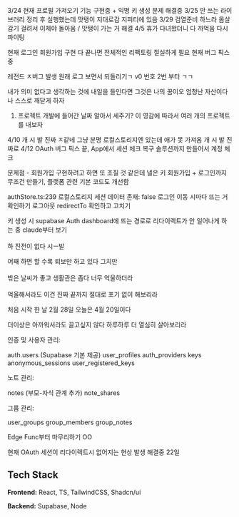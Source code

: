 3/24 현재 프로필 가져오기 기능 구현중 + 익명 키 생성 문제 해결중
3/25 안 쓰는 라이브러리 정리 후 실행했는데 맛탱이 지대로감 지피티에 있음
3/29 검열준비 하느라 몸살감기 걸려서 이제야 돌아옴 / 맛탱이 가는 거 해결
4/5 휴가 다녀왔더니 다 까먹음 다시 파이팅

현재 로그인 회원가입 구현 다 끝나면 전체적인 리팩토링 절실하게 필요 현재 버그 픽스중

레전드 ㅈ버그 발생 원래 로그 보면서 되돌리기ㄱ
v0 번호 2번 부터 ㄱㄱ

내가 의미 없다고 생각하는 것에 내일을 들인다면 그것은 나의 꿈이오 엄청난 자산이다
나 스스로 깨닫게 하자

1. 프로젝트 개발에 들어간 날짜 알아서 세주기?
   이 영감에 따라서 여러 개의 프로젝트를 내보자

4/10 개 시 발 진짜 ㅈ같네 그냥 분명 로컬스토리지엔 있는데 애가 못 가져옴 개 시 발 진짜로
4/12 OAuth 버그 픽스 끝, App에서 세션 체크 복구 솔루션까지 만들어서 계정 체크

문제점 - 회원가입 구현하려고 하면 또 조질 것 같은데 낼은 키 회원가입 + 로그인까지 무조건 만들기, 플랫폼 관련 기본 코드도 개선함

authStore.ts:239 로컬스토리지 세션 데이터 존재: false 로그인 이동 시마다 뜨는 거 확인하기
로그아웃 redirectTo 확인하고 고치기

키 생성 시 supabase Auth dashboard에 뜨는 경로로 리다이렉트가 안 일어나게 하는 중
claude부터 보기
<br/><br/>
하 진전이 없다 시ㅡ발

어째 하면 할 수록 퇴보만 하고 있다
그치만
<br/><br/>
밖은 날씨가 좋고 생활관은 좁다
너무 억울하더라
<br/><br/>
억울해서라도 이건 진짜 끝까지 절대로 포기 없이 해보리라

처음 시작 한 날 2월 28일
오늘은 4월 20일이다

더이상은 아까워서라도 끌고싶지 않다
하루하루 더 열심히 살아보리라

인증 및 사용자 관리:

auth.users (Supabase 기본 제공)
user_profiles
auth_providers
keys
anonymous_sessions
user_registered_keys

노트 관리:

notes (부모-자식 관계 추가)
note_shares

그룹 관리:

user_groups
group_members
group_notes

Edge Func부터 마무리하기 OO

현재 OAuth 세션이 리다이렉트시 없어지는 현상 발생 해결중 22일

## Tech Stack

**Frontend:** React, TS, TailwindCSS, Shadcn/ui

**Backend:** Supabase, Node
